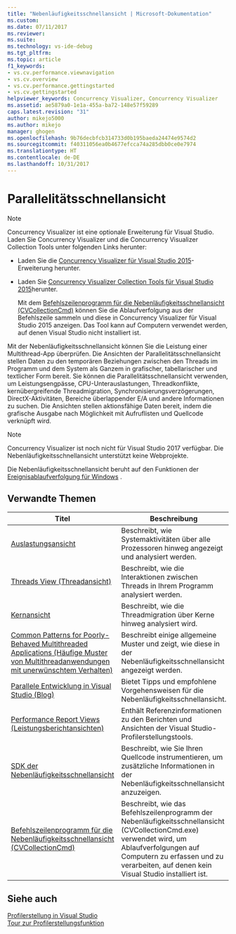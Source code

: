 ```yaml
---
title: "Nebenläufigkeitsschnellansicht | Microsoft-Dokumentation"
ms.custom: 
ms.date: 07/11/2017
ms.reviewer: 
ms.suite: 
ms.technology: vs-ide-debug
ms.tgt_pltfrm: 
ms.topic: article
f1_keywords:
- vs.cv.performance.viewnavigation
- vs.cv.overview
- vs.cv.performance.gettingstarted
- vs.cv.gettingstarted
helpviewer_keywords: Concurrency Visualizer, Concurrency Visualizer
ms.assetid: ae5879a0-1e1a-455a-ba72-148e57f59289
caps.latest.revision: "31"
author: mikejo5000
ms.author: mikejo
manager: ghogen
ms.openlocfilehash: 9b76decbfcb314733d0b195baeda24474e9574d2
ms.sourcegitcommit: f40311056ea0b4677efcca74a285dbb0ce0e7974
ms.translationtype: HT
ms.contentlocale: de-DE
ms.lasthandoff: 10/31/2017
---
```

# <a name="concurrency-visualizer"></a>Parallelitätsschnellansicht
> [!NOTE]
>  Concurrency Visualizer ist eine optionale Erweiterung für Visual Studio. Laden Sie Concurrency Visualizer und die Concurrency Visualizer Collection Tools unter folgenden Links herunter:  
>   
>  -   Laden Sie die             [Concurrency Visualizer für Visual Studio 2015](https://visualstudiogallery.msdn.microsoft.com/a6c24ce9-beec-4545-9261-293061436ee9)-Erweiterung herunter.  
> -   Laden Sie              [Concurrency Visualizer Collection Tools für Visual Studio 2015](http://www.microsoft.com/en-in/download/details.aspx?id=49103)herunter.  
>   
>      Mit dem [Befehlszeilenprogramm für die Nebenläufigkeitsschnellansicht (CVCollectionCmd)](../profiling/concurrency-visualizer-command-line-utility-cvcollectioncmd.md) können Sie die Ablaufverfolgung aus der Befehlszeile sammeln und diese in Concurrency Visualizer für Visual Studio 2015 anzeigen. Das Tool kann auf Computern verwendet werden, auf denen Visual Studio nicht installiert ist.  
  
 Mit der Nebenläufigkeitsschnellansicht können Sie die Leistung einer Multithread-App überprüfen. Die Ansichten der Parallelitätsschnellansicht stellen Daten zu den temporären Beziehungen zwischen den Threads im Programm und dem System als Ganzem in grafischer, tabellarischer und textlicher Form bereit. Sie können die Parallelitätsschnellansicht verwenden, um Leistungsengpässe, CPU-Unterauslastungen, Threadkonflikte, kernübergreifende Threadmigration, Synchronisierungsverzögerungen, DirectX-Aktivitäten, Bereiche überlappender E/A und andere Informationen zu suchen. Die Ansichten stellen aktionsfähige Daten bereit, indem die grafische Ausgabe nach Möglichkeit mit Aufruflisten und Quellcode verknüpft wird.  

> [!NOTE]
>  Concurrency Visualizer ist noch nicht für Visual Studio 2017 verfügbar. Die Nebenläufigkeitsschnellansicht unterstützt keine Webprojekte.  
  
 Die Nebenläufigkeitsschnellansicht beruht auf den Funktionen der [Ereignisablaufverfolgung für Windows](http://go.microsoft.com/fwlink/?LinkId=234579) .  
  
## <a name="related-topics"></a>Verwandte Themen  
  
|Titel|Beschreibung|  
|-----------|-----------------|  
|[Auslastungsansicht](../profiling/utilization-view.md)|Beschreibt, wie Systemaktivitäten über alle Prozessoren hinweg angezeigt und analysiert werden.|  
|[Threads View (Threadansicht)](../profiling/threads-view-parallel-performance.md)|Beschreibt, wie die Interaktionen zwischen Threads in Ihrem Programm analysiert werden.|  
|[Kernansicht](../profiling/cores-view.md)|Beschreibt, wie die Threadmigration über Kerne hinweg analysiert wird.|  
|[Common Patterns for Poorly-Behaved Multithreaded Applications (Häufige Muster von Multithreadanwendungen mit unerwünschtem Verhalten)](../profiling/common-patterns-for-poorly-behaved-multithreaded-applications.md)|Beschreibt einige allgemeine Muster und zeigt, wie diese in der Nebenläufigkeitsschnellansicht angezeigt werden.|  
|[Parallele Entwicklung in Visual Studio (Blog)](http://go.microsoft.com/fwlink/?LinkId=235385)|Bietet Tipps und empfohlene Vorgehensweisen für die Nebenläufigkeitsschnellansicht.|  
|[Performance Report Views (Leistungsberichtansichten)](../profiling/performance-report-views.md)|Enthält Referenzinformationen zu den Berichten und Ansichten der Visual Studio-Profilerstellungstools.|  
|[SDK der Nebenläufigkeitsschnellansicht](../profiling/concurrency-visualizer-sdk.md)|Beschreibt, wie Sie Ihren Quellcode instrumentieren, um zusätzliche Informationen in der Nebenläufigkeitsschnellansicht anzuzeigen.|  
|[Befehlszeilenprogramm für die Nebenläufigkeitsschnellansicht (CVCollectionCmd)](../profiling/concurrency-visualizer-command-line-utility-cvcollectioncmd.md)|Beschreibt, wie das Befehlszeilenprogramm der Nebenläufigkeitsschnellansicht (CVCollectionCmd.exe) verwendet wird, um Ablaufverfolgungen auf Computern zu erfassen und zu verarbeiten, auf denen kein Visual Studio installiert ist.|  
  
## <a name="see-also"></a>Siehe auch  
 [Profilerstellung in Visual Studio](../profiling/index.md)  
 [Tour zur Profilerstellungsfunktion](../profiling/profiling-feature-tour.md)